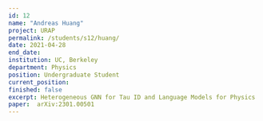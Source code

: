 ```yaml
---
id: 12
name: "Andreas Huang"
project: URAP
permalink: /students/s12/huang/
date: 2021-04-28
end_date: 
institution: UC, Berkeley
department: Physics
position: Undergraduate Student
current_position: 
finished: false
excerpt: Heterogeneous GNN for Tau ID and Language Models for Physics
paper:  arXiv:2301.00501
---
```

